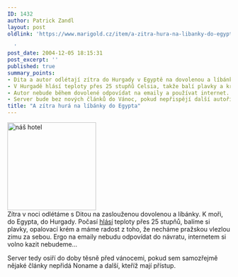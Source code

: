 ```yaml
---
ID: 1432
author: Patrick Zandl
layout: post
oldlink: 'https://www.marigold.cz/item/a-zitra-hura-na-libanky-do-egypta

  '
post_date: 2004-12-05 18:15:31
post_excerpt: ''
published: true
summary_points:
- Dita a autor odlétají zítra do Hurgady v Egyptě na dovolenou a líbánky.
- V Hurgadě hlásí teploty přes 25 stupňů Celsia, takže balí plavky a krém.
- Autor nebude během dovolené odpovídat na emaily a používat internet.
- Server bude bez nových článků do Vánoc, pokud nepřispějí další autoři.
title: "A zítra hurá na líbánky do Egypta"
---
```


<div class="rightbox"> <img src="/wp-content/uploads/1/20041205-sunrisepalacio.jpg" alt="náš hotel" width="200" height="198" /></div>
Zítra v noci odlétáme s Ditou na zaslouženou dovolenou a líbánky. K moři, do Egypta, do Hurgady. Počasí <a href="http://www.weatheronline.co.uk/Egypt/Hurguada.htm">hlásí</a> teploty přes 25 stupňů, balíme si plavky, opalovací krém a máme radost z toho, že necháme pražskou vlezlou zimu za sebou. Ergo na emaily nebudu odpovídat do návratu, internetem si volno kazit nebudeme&#8230;</p>

<p>
Server tedy osiří do doby těsně před vánocemi, pokud sem samozřejmě nějaké články nepřidá Noname a další, kteříž mají přístup.
</p>